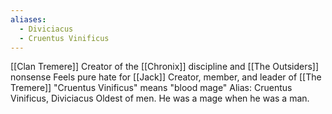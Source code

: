 ```yaml
---
aliases:
  - Diviciacus
  - Cruentus Vinificus
---
```

[[Clan Tremere]]
Creator of the [[Chronix]] discipline and [[The Outsiders]] nonsense
Feels pure hate for [[Jack]]
Creator, member, and leader of [[The Tremere]]
"Cruentus Vinificus" means "blood mage"
Alias: Cruentus Vinificus, Diviciacus
Oldest of men.
He was a mage when he was a man.
